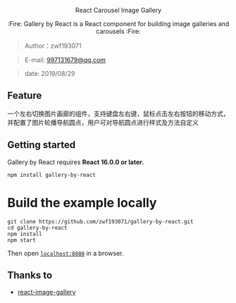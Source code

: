 <p align="center">React Carousel Image Gallery</p>

<p align="center">:Fire: Gallery by React is a React component for building image galleries and carousels :Fire:</p>

> Author：zwf193071

> E-mail: 997131679@qq.com

> date: 2019/08/29

<!-- ## 特别声明
>  本项目的核心内容来源于react-image-gallery，只不过在本项目内换用webpack打包压缩，源地址为：https://github.com/xiaolin/react-image-gallery.git 。  如有侵权，请联系我删除。 -->

## Feature
一个左右切换图片画廊的组件，支持键盘左右键，鼠标点击左右按钮的移动方式，并配置了图片轮播导航圆点，用户可对导航圆点进行样式及方法自定义

## Getting started

Gallery by React requires **React 16.0.0 or later.**

```
npm install gallery-by-react
```

# Build the example locally

```
git clone https://github.com/zwf193071/gallery-by-react.git
cd gallery-by-react
npm install
npm start
```
Then open [`localhost:8080`](http://localhost:8080) in a browser.

## Thanks to
* [react-image-gallery](https://github.com/xiaolin/react-image-gallery)